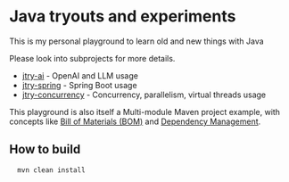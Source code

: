 # Java tryouts and experiments 

This is my personal playground to learn old and new things with Java

Please look into subprojects for more details.

 - [jtry-ai](jtry-ai/README.md) - OpenAI and LLM usage
 - [jtry-spring](jtry-spring/README.md) - Spring Boot usage
 - [jtry-concurrency](jtry-concurrency/README.md) - Concurrency, parallelism, virtual threads usage

This playground is also itself a Multi-module Maven project example, with concepts like 
[Bill of Materials (BOM)](https://maven.apache.org/guides/introduction/introduction-to-dependency-mechanism.html#bill-of-materials-bom-poms) and 
[Dependency Management](https://maven.apache.org/guides/introduction/introduction-to-dependency-mechanism.html#dependency-management).

## How to build

```bash
  mvn clean install
```